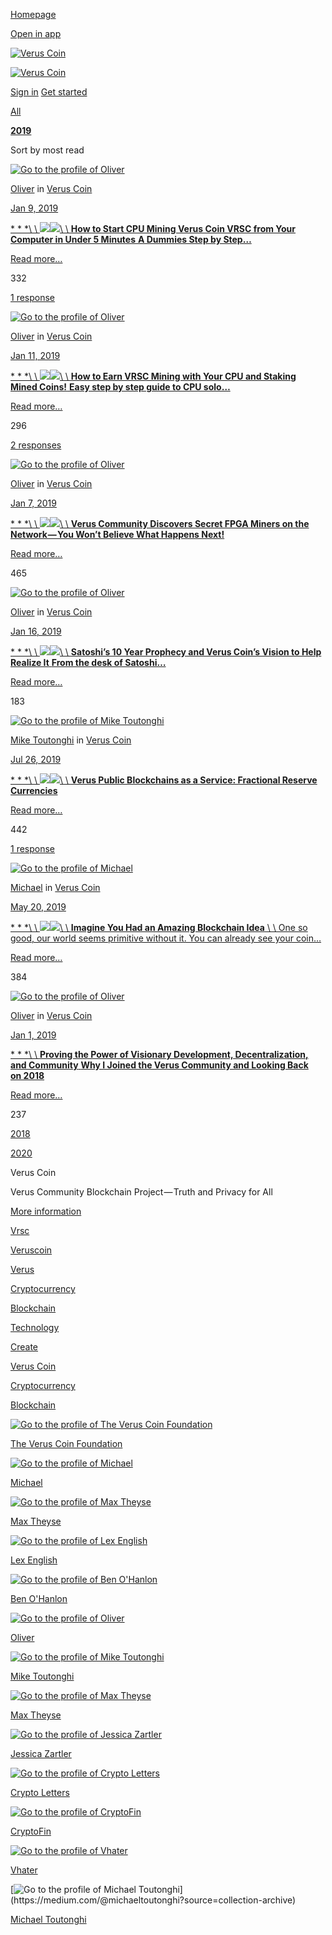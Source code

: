 [Homepage](https://medium.com/)

[Open in app](https://rsci.app.link/?%24canonical_url=https%3A%2F%2Fmedium.com/veruscoin%3F~feature=LoMobileNavBar&~channel=ShowCollectionHome&~stage=m2)

[![Verus Coin](https://cdn-images-1.medium.com/fit/c/64/64/1*icQiqanl8-WwUHzWxLgNkg.png)](https://medium.com/veruscoin?source=avatar-lo_7fc2ab801d85-4869a79d7e7f "Go to Verus Coin")

[![Verus Coin](https://cdn-images-1.medium.com/letterbox/252/72/50/50/1*k9cZf1UyLocyFBl7Rk5tgg.png?source=logoAvatar-lo_7fc2ab801d85---4869a79d7e7f)](https://medium.com/veruscoin?source=logo-lo_7fc2ab801d85---4869a79d7e7f)

[Sign in](https://medium.com/m/signin?redirect=https%3A%2F%2Fmedium.com%2Fveruscoin%2Farchive%2F2019&source=--------------------------nav_reg&operation=login) [Get started](https://medium.com/m/signin?redirect=https%3A%2F%2Fmedium.com%2Fveruscoin%2Farchive%2F2019&source=--------------------------nav_reg&operation=register)

[All](https://medium.com/veruscoin/archive)

[**2019**](https://medium.com/veruscoin/archive/2019)

Sort by most read

[![Go to the profile of Oliver](https://cdn-images-1.medium.com/fit/c/72/72/1*wm5ZpK6OyeL5runF5qgGOg@2x.jpeg)](https://medium.com/@OliverWestbrook)

[Oliver](https://medium.com/@OliverWestbrook?source=collection_archive---------0-----------------------) in [Verus Coin](https://medium.com/veruscoin?source=collection_archive---------0-----------------------)

[Jan 9, 2019](https://medium.com/veruscoin/how-to-start-cpu-mining-verus-coin-vrsc-from-your-laptop-in-under-5-minutes-f69c9aae340e?source=collection_archive---------0-----------------------)

[* * *\\
\\
![](https://cdn-images-1.medium.com/freeze/fit/t/60/18/1*hPK9_NibFVInWPsgIIxvzg.png?q=20)![](https://cdn-images-1.medium.com/fit/t/1600/480/1*hPK9_NibFVInWPsgIIxvzg.png)\\
\\
**How to Start CPU Mining Verus Coin VRSC from Your Computer in Under 5 Minutes**  **A Dummies Step by Step…**](https://medium.com/veruscoin/how-to-start-cpu-mining-verus-coin-vrsc-from-your-laptop-in-under-5-minutes-f69c9aae340e?source=collection_archive---------0-----------------------)

[Read more…](https://medium.com/veruscoin/how-to-start-cpu-mining-verus-coin-vrsc-from-your-laptop-in-under-5-minutes-f69c9aae340e?source=collection_archive---------0-----------------------)

332

[1 response](https://medium.com/veruscoin/how-to-start-cpu-mining-verus-coin-vrsc-from-your-laptop-in-under-5-minutes-f69c9aae340e?source=collection_archive---------0-----------------------#--responses)

[![Go to the profile of Oliver](https://cdn-images-1.medium.com/fit/c/72/72/1*wm5ZpK6OyeL5runF5qgGOg@2x.jpeg)](https://medium.com/@OliverWestbrook)

[Oliver](https://medium.com/@OliverWestbrook?source=collection_archive---------1-----------------------) in [Verus Coin](https://medium.com/veruscoin?source=collection_archive---------1-----------------------)

[Jan 11, 2019](https://medium.com/veruscoin/how-to-earn-vrsc-solo-mining-with-your-cpu-and-staking-mined-coins-aa27da76882c?source=collection_archive---------1-----------------------)

[* * *\\
\\
![](https://cdn-images-1.medium.com/freeze/fit/t/60/18/1*MmYDDKqG3ExrvJ97APB0Gg.png?q=20)![](https://cdn-images-1.medium.com/fit/t/1600/480/1*MmYDDKqG3ExrvJ97APB0Gg.png)\\
\\
**How to Earn VRSC Mining with Your CPU and Staking Mined Coins!**  **Easy step by step guide to CPU solo…**](https://medium.com/veruscoin/how-to-earn-vrsc-solo-mining-with-your-cpu-and-staking-mined-coins-aa27da76882c?source=collection_archive---------1-----------------------)

[Read more…](https://medium.com/veruscoin/how-to-earn-vrsc-solo-mining-with-your-cpu-and-staking-mined-coins-aa27da76882c?source=collection_archive---------1-----------------------)

296

[2 responses](https://medium.com/veruscoin/how-to-earn-vrsc-solo-mining-with-your-cpu-and-staking-mined-coins-aa27da76882c?source=collection_archive---------1-----------------------#--responses)

[![Go to the profile of Oliver](https://cdn-images-1.medium.com/fit/c/72/72/1*wm5ZpK6OyeL5runF5qgGOg@2x.jpeg)](https://medium.com/@OliverWestbrook)

[Oliver](https://medium.com/@OliverWestbrook?source=collection_archive---------2-----------------------) in [Verus Coin](https://medium.com/veruscoin?source=collection_archive---------2-----------------------)

[Jan 7, 2019](https://medium.com/veruscoin/verus-community-responds-to-secret-fpga-mining-be5e9ce0eafb?source=collection_archive---------2-----------------------)

[* * *\\
\\
![](https://cdn-images-1.medium.com/freeze/fit/t/60/18/1*hqfl88RpaWEslaVDApnNfg.jpeg?q=20)![](https://cdn-images-1.medium.com/fit/t/1600/480/1*hqfl88RpaWEslaVDApnNfg.jpeg)\\
\\
**Verus Community Discovers Secret FPGA Miners on the Network — You Won’t Believe What Happens Next!**](https://medium.com/veruscoin/verus-community-responds-to-secret-fpga-mining-be5e9ce0eafb?source=collection_archive---------2-----------------------)

[Read more…](https://medium.com/veruscoin/verus-community-responds-to-secret-fpga-mining-be5e9ce0eafb?source=collection_archive---------2-----------------------)

465

[![Go to the profile of Oliver](https://cdn-images-1.medium.com/fit/c/72/72/1*wm5ZpK6OyeL5runF5qgGOg@2x.jpeg)](https://medium.com/@OliverWestbrook)

[Oliver](https://medium.com/@OliverWestbrook?source=collection_archive---------3-----------------------) in [Verus Coin](https://medium.com/veruscoin?source=collection_archive---------3-----------------------)

[Jan 16, 2019](https://medium.com/veruscoin/satoshis-10-year-prophecy-and-verus-coin-s-vision-to-help-realize-it-8472439d132?source=collection_archive---------3-----------------------)

[* * *\\
\\
![](https://cdn-images-1.medium.com/freeze/fit/t/60/18/1*WnZydzQprEmlQ1xDwwg4Pg.png?q=20)![](https://cdn-images-1.medium.com/fit/t/1600/480/1*WnZydzQprEmlQ1xDwwg4Pg.png)\\
\\
**Satoshi’s 10 Year Prophecy and Verus Coin’s Vision to Help Realize It**  **From the desk of Satoshi…**](https://medium.com/veruscoin/satoshis-10-year-prophecy-and-verus-coin-s-vision-to-help-realize-it-8472439d132?source=collection_archive---------3-----------------------)

[Read more…](https://medium.com/veruscoin/satoshis-10-year-prophecy-and-verus-coin-s-vision-to-help-realize-it-8472439d132?source=collection_archive---------3-----------------------)

183

[![Go to the profile of Mike Toutonghi](https://cdn-images-1.medium.com/fit/c/72/72/0*zspswqZdcHjpOEWT.jpg)](https://medium.com/@mike_24604)

[Mike Toutonghi](https://medium.com/@mike_24604?source=collection_archive---------4-----------------------) in [Verus Coin](https://medium.com/veruscoin?source=collection_archive---------4-----------------------)

[Jul 26, 2019](https://medium.com/veruscoin/verus-public-blockchains-as-a-service-fractional-reserve-currencies-274c8b3b3a94?source=collection_archive---------4-----------------------)

[* * *\\
\\
![](https://cdn-images-1.medium.com/freeze/fit/t/60/18/1*BHrFywt0SeRGHRTPKSiRdA.jpeg?q=20)![](https://cdn-images-1.medium.com/fit/t/1600/480/1*BHrFywt0SeRGHRTPKSiRdA.jpeg)\\
\\
**Verus Public Blockchains as a Service: Fractional Reserve Currencies**](https://medium.com/veruscoin/verus-public-blockchains-as-a-service-fractional-reserve-currencies-274c8b3b3a94?source=collection_archive---------4-----------------------)

[Read more…](https://medium.com/veruscoin/verus-public-blockchains-as-a-service-fractional-reserve-currencies-274c8b3b3a94?source=collection_archive---------4-----------------------)

442

[1 response](https://medium.com/veruscoin/verus-public-blockchains-as-a-service-fractional-reserve-currencies-274c8b3b3a94?source=collection_archive---------4-----------------------#--responses)

[![Go to the profile of Michael](https://cdn-images-1.medium.com/fit/c/72/72/1*fxwy6OxPl-eoLXsf2jOSEQ.jpeg)](https://medium.com/@michael.vrsc)

[Michael](https://medium.com/@michael.vrsc?source=collection_archive---------5-----------------------) in [Verus Coin](https://medium.com/veruscoin?source=collection_archive---------5-----------------------)

[May 20, 2019](https://medium.com/veruscoin/public-blockchains-as-a-service-36c858bcfe2f?source=collection_archive---------5-----------------------)

[* * *\\
\\
![](https://cdn-images-1.medium.com/freeze/fit/t/60/18/1*fmmjhhSMhQEB2wEXHKzDLQ.jpeg?q=20)![](https://cdn-images-1.medium.com/fit/t/1600/480/1*fmmjhhSMhQEB2wEXHKzDLQ.jpeg)\\
\\
**Imagine You Had an Amazing Blockchain Idea** \\
\\
One so good, our world seems primitive without it. You can already see your coin…](https://medium.com/veruscoin/public-blockchains-as-a-service-36c858bcfe2f?source=collection_archive---------5-----------------------)

[Read more…](https://medium.com/veruscoin/public-blockchains-as-a-service-36c858bcfe2f?source=collection_archive---------5-----------------------)

384

[![Go to the profile of Oliver](https://cdn-images-1.medium.com/fit/c/72/72/1*wm5ZpK6OyeL5runF5qgGOg@2x.jpeg)](https://medium.com/@OliverWestbrook)

[Oliver](https://medium.com/@OliverWestbrook?source=collection_archive---------6-----------------------) in [Verus Coin](https://medium.com/veruscoin?source=collection_archive---------6-----------------------)

[Jan 1, 2019](https://medium.com/veruscoin/proving-the-power-of-visionary-development-decentralization-and-community-7ab6a0636025?source=collection_archive---------6-----------------------)

[* * *\\
\\
****Proving the Power of Visionary Development, Decentralization, and Community****  **Why I Joined the Verus Community and Looking Back on 2018**](https://medium.com/veruscoin/proving-the-power-of-visionary-development-decentralization-and-community-7ab6a0636025?source=collection_archive---------6-----------------------)

[Read more…](https://medium.com/veruscoin/proving-the-power-of-visionary-development-decentralization-and-community-7ab6a0636025?source=collection_archive---------6-----------------------)

237

[2018](https://medium.com/veruscoin/archive/2018)

[2020](https://medium.com/veruscoin/archive/2020)

Verus Coin

Verus Community Blockchain Project — Truth and Privacy for All

[More information](https://medium.com/veruscoin/about)

[Vrsc](https://medium.com/veruscoin/tagged/vrsc)

[Veruscoin](https://medium.com/veruscoin/tagged/verus-coin)

[Verus](https://medium.com/veruscoin/tagged/verus)

[Cryptocurrency](https://medium.com/veruscoin/tagged/cryptocurrency)

[Blockchain](https://medium.com/veruscoin/tagged/blockchain)

[Technology](https://medium.com/veruscoin/tagged/technology)

[Create](https://medium.com/veruscoin/tagged/create)

[Verus Coin](https://medium.com/veruscoin/tagged/verus-coin)

[Cryptocurrency](https://medium.com/veruscoin/tagged/cryptocurrency)

[Blockchain](https://medium.com/veruscoin/tagged/blockchain)

[![Go to the profile of The Verus Coin Foundation](https://cdn-images-1.medium.com/fit/c/80/80/2*ux2fytdd8oxDkWXDe3kKkg.png)](https://medium.com/@veruscoin?source=collection-archive)

[The Verus Coin Foundation](https://medium.com/@veruscoin)

[![Go to the profile of Michael](https://cdn-images-1.medium.com/fit/c/80/80/1*fxwy6OxPl-eoLXsf2jOSEQ.jpeg)](https://medium.com/@michael.vrsc?source=collection-archive)

[Michael](https://medium.com/@michael.vrsc)

[![Go to the profile of Max Theyse](https://cdn-images-1.medium.com/fit/c/80/80/2*wB0L_50mdCxD-Vg8_OvUwQ.png)](https://medium.com/@meyse?source=collection-archive)

[Max Theyse](https://medium.com/@meyse)

[![Go to the profile of Lex English](https://cdn-images-1.medium.com/fit/c/80/80/1*nvxFlKMtv849EXvrPIdwSw.jpeg)](https://medium.com/@solidfreez?source=collection-archive)

[Lex English](https://medium.com/@solidfreez)

[![Go to the profile of Ben O'Hanlon](https://cdn-images-1.medium.com/fit/c/80/80/1*SxgGS9bZWTz-lRq17vFn9A.jpeg)](https://medium.com/@benohanlon?source=collection-archive)

[Ben O'Hanlon](https://medium.com/@benohanlon)

[![Go to the profile of Oliver](https://cdn-images-1.medium.com/fit/c/80/80/1*wm5ZpK6OyeL5runF5qgGOg@2x.jpeg)](https://medium.com/@OliverWestbrook?source=collection-archive)

[Oliver](https://medium.com/@OliverWestbrook)

[![Go to the profile of Mike Toutonghi](https://cdn-images-1.medium.com/fit/c/80/80/0*zspswqZdcHjpOEWT.jpg)](https://medium.com/@mike_24604?source=collection-archive)

[Mike Toutonghi](https://medium.com/@mike_24604)

[![Go to the profile of Max Theyse](https://cdn-images-1.medium.com/fit/c/80/80/2*wB0L_50mdCxD-Vg8_OvUwQ.png)](https://medium.com/@meyse?source=collection-archive)

[Max Theyse](https://medium.com/@meyse)

[![Go to the profile of Jessica Zartler](https://cdn-images-1.medium.com/fit/c/80/80/1*bj-DgKrBm8MNIaKnrlpUbg.jpeg)](https://medium.com/@jessicazartler?source=collection-archive)

[Jessica Zartler](https://medium.com/@jessicazartler)

[![Go to the profile of Crypto Letters](https://cdn-images-1.medium.com/fit/c/80/80/1*dmbNkD5D-u45r44go_cf0g.png)](https://medium.com/@letterswrites?source=collection-archive)

[Crypto Letters](https://medium.com/@letterswrites)

[![Go to the profile of CryptoFin](https://cdn-images-1.medium.com/fit/c/80/80/1*dmbNkD5D-u45r44go_cf0g.png)](https://medium.com/@CryptoFin?source=collection-archive)

[CryptoFin](https://medium.com/@CryptoFin)

[![Go to the profile of Vhater](https://cdn-images-1.medium.com/fit/c/80/80/0*Fa7sz7_hvJbBP-NX)](https://medium.com/@virhater?source=collection-archive)

[Vhater](https://medium.com/@virhater)

[![Go to the profile of Michael Toutonghi](https://cdn-images-1.medium.com/fit/c/80/80/0*PJ9gP2iJ6inRmy8q.)](https://medium.com/@michaeltoutonghi?source=collection-archive)

[Michael Toutonghi](https://medium.com/@michaeltoutonghi)